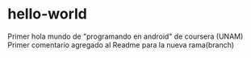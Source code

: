 # hello-world
Primer hola mundo de "programando en android" de coursera (UNAM)
Primer comentario agregado al Readme para la nueva rama(branch)
